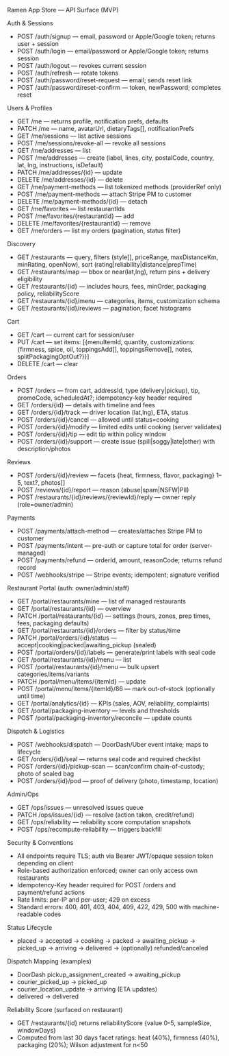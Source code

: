 Ramen App Store — API Surface (MVP)

Auth & Sessions
- POST /auth/signup — email, password or Apple/Google token; returns user + session
- POST /auth/login — email/password or Apple/Google token; returns session
- POST /auth/logout — revokes current session
- POST /auth/refresh — rotate tokens
- POST /auth/password/reset-request — email; sends reset link
- POST /auth/password/reset-confirm — token, newPassword; completes reset

Users & Profiles
- GET /me — returns profile, notification prefs, defaults
- PATCH /me — name, avatarUrl, dietaryTags[], notificationPrefs
- GET /me/sessions — list active sessions
- POST /me/sessions/revoke-all — revoke all sessions
- GET /me/addresses — list
- POST /me/addresses — create (label, lines, city, postalCode, country, lat, lng, instructions, isDefault)
- PATCH /me/addresses/{id} — update
- DELETE /me/addresses/{id} — delete
- GET /me/payment-methods — list tokenized methods (providerRef only)
- POST /me/payment-methods — attach Stripe PM to customer
- DELETE /me/payment-methods/{id} — detach
- GET /me/favorites — list restaurantIds
- POST /me/favorites/{restaurantId} — add
- DELETE /me/favorites/{restaurantId} — remove
- GET /me/orders — list my orders (pagination, status filter)

Discovery
- GET /restaurants — query, filters (style[], priceRange, maxDistanceKm, minRating, openNow), sort (rating|reliability|distance|prepTime)
- GET /restaurants/map — bbox or near(lat,lng), return pins + delivery eligibility
- GET /restaurants/{id} — includes hours, fees, minOrder, packaging policy, reliabilityScore
- GET /restaurants/{id}/menu — categories, items, customization schema
- GET /restaurants/{id}/reviews — pagination; facet histograms

Cart
- GET /cart — current cart for session/user
- PUT /cart — set items: [{menuItemId, quantity, customizations: {firmness, spice, oil, toppingsAdd[], toppingsRemove[], notes, splitPackagingOptOut?}}]
- DELETE /cart — clear

Orders
- POST /orders — from cart, addressId, type (delivery|pickup), tip, promoCode, scheduledAt?; idempotency-key header required
- GET /orders/{id} — details with timeline and fees
- GET /orders/{id}/track — driver location (lat,lng), ETA, status
- POST /orders/{id}/cancel — allowed until status=cooking
- POST /orders/{id}/modify — limited edits until cooking (server validates)
- POST /orders/{id}/tip — edit tip within policy window
- POST /orders/{id}/support — create issue (spill|soggy|late|other) with description/photos

Reviews
- POST /orders/{id}/review — facets {heat, firmness, flavor, packaging} 1–5, text?, photos[]
- POST /reviews/{id}/report — reason (abuse|spam|NSFW|PII)
- POST /restaurants/{id}/reviews/{reviewId}/reply — owner reply (role=owner/admin)

Payments
- POST /payments/attach-method — creates/attaches Stripe PM to customer
- POST /payments/intent — pre-auth or capture total for order (server-managed)
- POST /payments/refund — orderId, amount, reasonCode; returns refund record
- POST /webhooks/stripe — Stripe events; idempotent; signature verified

Restaurant Portal (auth: owner/admin/staff)
- GET /portal/restaurants/mine — list of managed restaurants
- GET /portal/restaurants/{id} — overview
- PATCH /portal/restaurants/{id} — settings (hours, zones, prep times, fees, packaging defaults)
- GET /portal/restaurants/{id}/orders — filter by status/time
- PATCH /portal/orders/{id}/status — accept|cooking|packed|awaiting_pickup (sealed)
- POST /portal/orders/{id}/labels — generate/print labels with seal code
- GET /portal/restaurants/{id}/menu — list
- POST /portal/restaurants/{id}/menu — bulk upsert categories/items/variants
- PATCH /portal/menu/items/{itemId} — update
- POST /portal/menu/items/{itemId}/86 — mark out-of-stock (optionally until time)
- GET /portal/analytics/{id} — KPIs (sales, AOV, reliability, complaints)
- GET /portal/packaging-inventory — levels and thresholds
- POST /portal/packaging-inventory/reconcile — update counts

Dispatch & Logistics
- POST /webhooks/dispatch — DoorDash/Uber event intake; maps to lifecycle
- GET /orders/{id}/seal — returns seal code and required checklist
- POST /orders/{id}/pickup-scan — scan/confirm chain-of-custody; photo of sealed bag
- POST /orders/{id}/pod — proof of delivery (photo, timestamp, location)

Admin/Ops
- GET /ops/issues — unresolved issues queue
- PATCH /ops/issues/{id} — resolve (action taken, credit/refund)
- GET /ops/reliability — reliability score computation snapshots
- POST /ops/recompute-reliability — triggers backfill

Security & Conventions
- All endpoints require TLS; auth via Bearer JWT/opaque session token depending on client
- Role-based authorization enforced; owner can only access own restaurants
- Idempotency-Key header required for POST /orders and payment/refund actions
- Rate limits: per-IP and per-user; 429 on excess
- Standard errors: 400, 401, 403, 404, 409, 422, 429, 500 with machine-readable codes

Status Lifecycle
- placed → accepted → cooking → packed → awaiting_pickup → picked_up → arriving → delivered → (optionally) refunded/canceled

Dispatch Mapping (examples)
- DoorDash pickup_assignment_created → awaiting_pickup
- courier_picked_up → picked_up
- courier_location_update → arriving (ETA updates)
- delivered → delivered

Reliability Score (surfaced on restaurant)
- GET /restaurants/{id} returns reliabilityScore {value 0–5, sampleSize, windowDays}
- Computed from last 30 days facet ratings: heat (40%), firmness (40%), packaging (20%); Wilson adjustment for n<50


